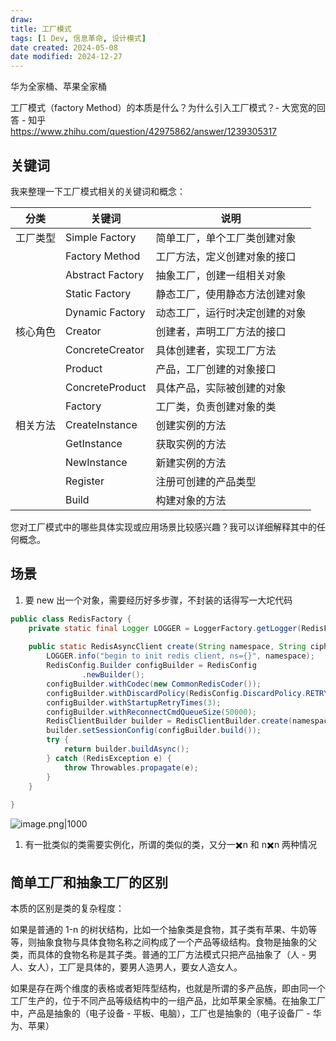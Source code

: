 ```yaml
---
draw:
title: 工厂模式
tags: [1 Dev, 信息革命, 设计模式]
date created: 2024-05-08
date modified: 2024-12-27
---
```


华为全家桶、苹果全家桶

<!-- more -->

工厂模式（factory Method）的本质是什么？为什么引入工厂模式？- 大宽宽的回答 - 知乎  
https://www.zhihu.com/question/42975862/answer/1239305317

## 关键词

我来整理一下工厂模式相关的关键词和概念：

| 分类   | 关键词              | 说明              |
| ---- | ---------------- | --------------- |
| 工厂类型 | Simple Factory   | 简单工厂，单个工厂类创建对象  |
|      | Factory Method   | 工厂方法，定义创建对象的接口  |
|      | Abstract Factory | 抽象工厂，创建一组相关对象   |
|      | Static Factory   | 静态工厂，使用静态方法创建对象 |
|      | Dynamic Factory  | 动态工厂，运行时决定创建的对象 |
| 核心角色 | Creator          | 创建者，声明工厂方法的接口   |
|      | ConcreteCreator  | 具体创建者，实现工厂方法    |
|      | Product          | 产品，工厂创建的对象接口    |
|      | ConcreteProduct  | 具体产品，实际被创建的对象   |
|      | Factory          | 工厂类，负责创建对象的类    |
| 相关方法 | CreateInstance   | 创建实例的方法         |
|      | GetInstance      | 获取实例的方法         |
|      | NewInstance      | 新建实例的方法         |
|      | Register         | 注册可创建的产品类型      |
|      | Build            | 构建对象的方法         |

您对工厂模式中的哪些具体实现或应用场景比较感兴趣？我可以详细解释其中的任何概念。

## 场景

1. 要 new 出一个对象，需要经历好多步骤，不封装的话得写一大坨代码

```java
public class RedisFactory {  
    private static final Logger LOGGER = LoggerFactory.getLogger(RedisFactory.class);  
  
    public static RedisAsyncClient create(String namespace, String cipher) {  
        LOGGER.info("begin to init redis client, ns={}", namespace);  
        RedisConfig.Builder configBuilder = RedisConfig  
                .newBuilder();  
        configBuilder.withCodec(new CommonRedisCoder());  
        configBuilder.withDiscardPolicy(RedisConfig.DiscardPolicy.RETRY_ON_RECONNECTED); // 连接是异步的, 在连上之前cmd可以入队列  
        configBuilder.withStartupRetryTimes(3);  
        configBuilder.withReconnectCmdQueueSize(50000);  
        RedisClientBuilder builder = RedisClientBuilder.create(namespace, cipher);  
        builder.setSessionConfig(configBuilder.build());  
        try {  
            return builder.buildAsync();  
        } catch (RedisException e) {  
            throw Throwables.propagate(e);  
        }  
    }  
  
}
```

![image.png|1000](https://imagehosting4picgo.oss-cn-beijing.aliyuncs.com/imagehosting/fix-dir%2Fpicgo%2Fpicgo-clipboard-images%2F2024%2F05%2F09%2F20-32-56-91714027d79dc1b8bd8b14baac26cc80-20240509203255-e4637d.png)

1. 有一批类似的类需要实例化，所谓的类似的类，又分一✖️n 和 n✖️n 两种情况

## 简单工厂和抽象工厂的区别

本质的区别是类的复杂程度：

如果是普通的 1-n 的树状结构，比如一个抽象类是食物，其子类有苹果、牛奶等等，则抽象食物与具体食物名称之间构成了一个产品等级结构。食物是抽象的父类，而具体的食物名称是其子类。普通的工厂方法模式只把产品抽象了（人 - 男人、女人），工厂是具体的，要男人造男人，要女人造女人。

如果是存在两个维度的表格或者矩阵型结构，也就是所谓的多产品族，即由同一个工厂生产的，位于不同产品等级结构中的一组产品，比如苹果全家桶。在抽象工厂中，产品是抽象的（电子设备 - 平板、电脑），工厂也是抽象的（电子设备厂 - 华为、苹果）
